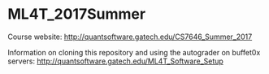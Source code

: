 # ML4T_2017Summer
Course website:
http://quantsoftware.gatech.edu/CS7646_Summer_2017

Information on cloning this repository and using the autograder on buffet0x servers:
http://quantsoftware.gatech.edu/ML4T_Software_Setup
